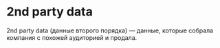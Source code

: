 # 2nd party data

2nd party data (данные второго порядка) — данные, которые собрала компания с похожей аудиторией и продала.